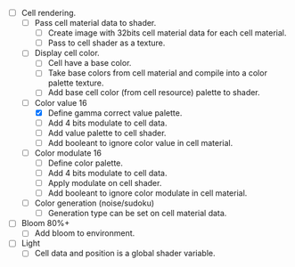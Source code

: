 - [ ] Cell rendering.
    - [ ] Pass cell material data to shader.
        - [ ] Create image with 32bits cell material data for each cell material.
        - [ ] Pass to cell shader as a texture.
    - [ ] Display cell color.
    	- [ ] Cell have a base color.
		- [ ] Take base colors from cell material and compile into a color palette texture.
		- [ ] Add base cell color (from cell resource) palette to shader.
    - [ ] Color value 16
		- [x] Define gamma correct value palette.
		- [ ] Add 4 bits modulate to cell data.
		- [ ] Add value palette to cell shader.
		- [ ] Add booleant to ignore color value in cell material.
    - [ ] Color modulate 16
        - [ ] Define color palette.
        - [ ] Add 4 bits modulate to cell data.
        - [ ] Apply modulate on cell shader.
        - [ ] Add booleant to ignore color modulate in cell material.
    - [ ] Color generation (noise/sudoku)
        - [ ] Generation type can be set on cell material data.
- [ ] Bloom 80%+
    - [ ] Add bloom to environment.
- [ ] Light
    - [ ] Cell data and position is a global shader variable.